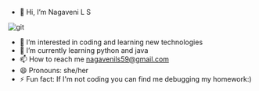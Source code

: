 - 👋 Hi, I’m Nagaveni L S







![git](https://github.com/user-attachments/assets/b1ca842c-7cfa-4a35-8881-45c8868d231c)






- 👀 I’m interested in coding and learning new technologies
- 🌱 I’m currently learning python and java
- 📫 How to reach me nagavenils59@gmail.com 
- 😄 Pronouns: she/her
- ⚡ Fun fact: If I'm not coding you can find me debugging my homework:)
<!---
Nagaveni2004/Nagaveni2004 is a ✨ special ✨ repository because its `README.md` (this file) appears on your GitHub profile.
You can click the Preview link to take a look at your changes.
--->
